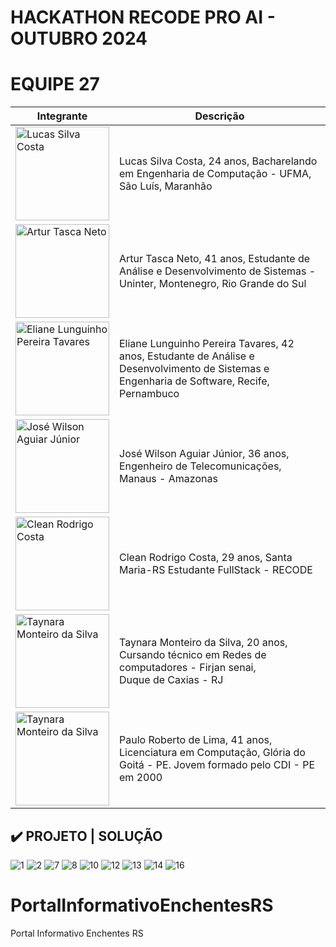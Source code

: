 # HACKATHON RECODE PRO AI - OUTUBRO 2024
# EQUIPE 27



| Integrante     | Descrição     |
|----------------|----------------|
|<img src="https://github.com/user-attachments/assets/87568abf-d56f-4e09-9e91-44662ad29eb2" alt="Lucas Silva Costa" width="150"/>    | Lucas Silva Costa, 24 anos, Bacharelando em Engenharia de Computação - UFMA, São Luís, Maranhão    |
| <img src="https://github.com/user-attachments/assets/6699f297-badb-4c2b-b6e3-8312d7fc8bef" alt="Artur Tasca Neto" width="150"/>  | Artur Tasca Neto, 41 anos, Estudante de Análise e Desenvolvimento de Sistemas - Uninter, Montenegro, Rio Grande do Sul|
| <img src="https://github.com/user-attachments/assets/09177336-480a-4359-a1b0-ac9a6dcbd5fe" alt="Eliane Lunguinho Pereira Tavares" width="150"/>   | Eliane Lunguinho Pereira Tavares, 42 anos, Estudante de Análise e Desenvolvimento de Sistemas e Engenharia de Software, Recife, Pernambuco|
| <img src="https://github.com/user-attachments/assets/9480c193-bb8c-48b3-9a9e-cbdb949bd68c" alt="José Wilson Aguiar Júnior" width="150"/>   | José Wilson Aguiar Júnior, 36 anos, Engenheiro de Telecomunicações, Manaus - Amazonas  |
| <img src="https://github.com/user-attachments/assets/229d989b-568a-4d32-baf8-2a1c03783c80" alt="Clean Rodrigo Costa" width="150"/> | Clean Rodrigo Costa, 29 anos, Santa Maria-RS Estudante FullStack - RECODE
| <img src="https://github.com/user-attachments/assets/fb17eba9-05da-455e-9e01-ea31108bdfa6" alt="Taynara Monteiro da Silva" width="150"/>  | Taynara Monteiro da Silva, 20 anos, Cursando técnico em Redes de computadores - Firjan senai, Duque de Caxias - RJ |
| <img src="https://github.com/user-attachments/assets/e378e6f3-f28c-4723-8bba-dd056f500f24" alt="Taynara Monteiro da Silva" width="150"/>  | Paulo Roberto de Lima, 41 anos, Licenciatura em Computação, Glória do Goitá - PE. Jovem formado pelo CDI - PE em 2000|

## ✔️ PROJETO | SOLUÇÃO 
![1](https://github.com/user-attachments/assets/6c2ff0e6-8284-48d2-a813-00b30d478087)
![2](https://github.com/user-attachments/assets/e537c2c7-f1e5-46d4-a5f0-e7b5552aeaa3)
![7](https://github.com/user-attachments/assets/45e06cb9-c7e2-4a49-97e2-885dbc63205d)
![8](https://github.com/user-attachments/assets/0a5f31be-71b2-4b18-b8dd-8158ea5d25c6)
![10](https://github.com/user-attachments/assets/cb6eda44-bc6c-44ad-8398-f1cd8cce5b1c)
![12](https://github.com/user-attachments/assets/7ca5d73e-49be-4c37-ac71-ed0bd011ae37)
![13](https://github.com/user-attachments/assets/dc06834b-d42b-4fac-84a7-6005081686c1)
![14](https://github.com/user-attachments/assets/caa2ec48-c290-4596-97a3-34860bc85a06)
![16](https://github.com/user-attachments/assets/d8825f55-5330-4f24-abfe-e2b3e6b375e8)

# PortalInformativoEnchentesRS
Portal Informativo Enchentes RS
